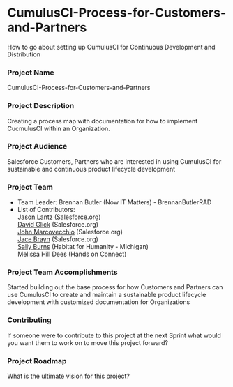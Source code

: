 # CumulusCI-Process-for-Customers-and-Partners
How to go about setting up CumulusCI for Continuous Development and Distribution

### Project Name
CumulusCI-Process-for-Customers-and-Partners

### Project Description
Creating a process map with documentation for how to implement CucmulusCI within an Organization.

### Project Audience
Salesforce Customers, Partners who are interested in using CumulusCI for sustainable and continuous product lifecycle development

### Project Team

* Team Leader:
      Brennan Butler (Now IT Matters) - BrennanButlerRAD
* List of Contributors: <br>
[Jason Lantz](https://github.com/jlantz) (Salesforce.org)<br>
[David Glick](https://github.com/davisagli)
(Salesforce.org)<br>
[John Marcovecchio](https://github.com/johnmarco) (Salesforce.org)<br>
[Jace Brayn](https://github.com/jacebryan) (Salesforce.org)<br>
[Sally Burns](https://github.com/sallyb) (Habitat for Humanity - Michigan)<br>
Melissa Hill Dees (Hands on Connect)

### Project Team Accomplishments
Started building out the base process for how Customers and Partners can use CumulusCI to create and maintain a sustainable product lifecycle development with customized documentation for Organizations 

### Contributing
If someone were to contribute to this project at the next Sprint what would you want them to work on to move this project forward?

### Project Roadmap
What is the ultimate vision for this project?
